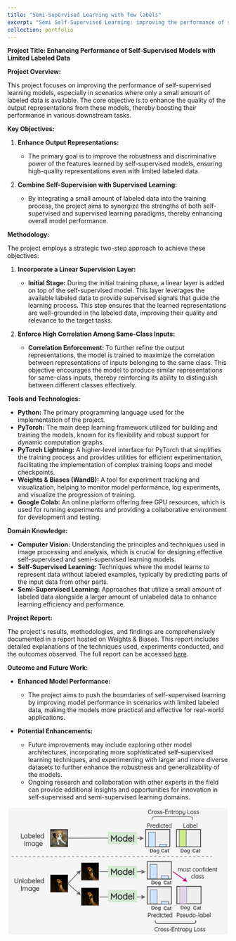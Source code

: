 ```yaml
---
title: "Semi-Supervised Learning with few labels"
excerpt: "Semi Self-Supervised Learning: improving the performance of self-supervised learning models, especially in scenarios where only a small amount of labeled data is available <br/><img src='/images/semi-ssl.png'>"
collection: portfolio
---
```


**Project Title: Enhancing Performance of Self-Supervised Models with Limited Labeled Data**

**Project Overview:**

This project focuses on improving the performance of self-supervised learning models, especially in scenarios where only a small amount of labeled data is available. The core objective is to enhance the quality of the output representations from these models, thereby boosting their performance in various downstream tasks.

**Key Objectives:**

1. **Enhance Output Representations:**

   - The primary goal is to improve the robustness and discriminative power of the features learned by self-supervised models, ensuring high-quality representations even with limited labeled data.
2. **Combine Self-Supervision with Supervised Learning:**

   - By integrating a small amount of labeled data into the training process, the project aims to synergize the strengths of both self-supervised and supervised learning paradigms, thereby enhancing overall model performance.

**Methodology:**

The project employs a strategic two-step approach to achieve these objectives:

1. **Incorporate a Linear Supervision Layer:**

   - **Initial Stage:** During the initial training phase, a linear layer is added on top of the self-supervised model. This layer leverages the available labeled data to provide supervised signals that guide the learning process. This step ensures that the learned representations are well-grounded in the labeled data, improving their quality and relevance to the target tasks.
2. **Enforce High Correlation Among Same-Class Inputs:**

   - **Correlation Enforcement:** To further refine the output representations, the model is trained to maximize the correlation between representations of inputs belonging to the same class. This objective encourages the model to produce similar representations for same-class inputs, thereby reinforcing its ability to distinguish between different classes effectively.

**Tools and Technologies:**

- **Python:** The primary programming language used for the implementation of the project.
- **PyTorch:** The main deep learning framework utilized for building and training the models, known for its flexibility and robust support for dynamic computation graphs.
- **PyTorch Lightning:** A higher-level interface for PyTorch that simplifies the training process and provides utilities for efficient experimentation, facilitating the implementation of complex training loops and model checkpoints.
- **Weights & Biases (WandB):** A tool for experiment tracking and visualization, helping to monitor model performance, log experiments, and visualize the progression of training.
- **Google Colab:** An online platform offering free GPU resources, which is used for running experiments and providing a collaborative environment for development and testing.

**Domain Knowledge:**

- **Computer Vision:** Understanding the principles and techniques used in image processing and analysis, which is crucial for designing effective self-supervised and semi-supervised learning models.
- **Self-Supervised Learning:** Techniques where the model learns to represent data without labeled examples, typically by predicting parts of the input data from other parts.
- **Semi-Supervised Learning:** Approaches that utilize a small amount of labeled data alongside a larger amount of unlabeled data to enhance learning efficiency and performance.

**Project Report:**

The project's results, methodologies, and findings are comprehensively documented in a report hosted on Weights & Biases. This report includes detailed explanations of the techniques used, experiments conducted, and the outcomes observed. The full report can be accessed [here](https://wandb.ai/alexneakameni/semi-supervised-learning/reports/Semi-Supervised-Learning--VmlldzoyNzU5OTg2?accessToken=ecq1xr8r68wrnq0rw9febl6kxhctox59d37jd4ree32qwq6kysprgqp63k8k7rk7).

**Outcome and Future Work:**

- **Enhanced Model Performance:**

  - The project aims to push the boundaries of self-supervised learning by improving model performance in scenarios with limited labeled data, making the models more practical and effective for real-world applications.
- **Potential Enhancements:**

  - Future improvements may include exploring other model architectures, incorporating more sophisticated self-supervised learning techniques, and experimenting with larger and more diverse datasets to further enhance the robustness and generalizability of the models.
  - Ongoing research and collaboration with other experts in the field can provide additional insights and opportunities for innovation in self-supervised and semi-supervised learning domains.

<img src='/images/semi-ssl.png'>
